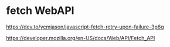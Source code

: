 # fetch WebAPI

https://dev.to/ycmjason/javascript-fetch-retry-upon-failure-3p6g

https://developer.mozilla.org/en-US/docs/Web/API/Fetch_API


